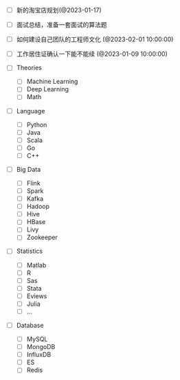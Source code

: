 - [ ] 新的淘宝店规划(@2023-01-17)
- [ ] 面试总结，准备一套面试的算法题
- [ ] 如何建设自己团队的工程师文化   (@2023-02-01 10:00:00)
- [ ] 工作居住证确认一下能不能续 (@2023-01-09 10:00:00)  


- [ ] Theories
	- [ ] Machine Learning
	- [ ] Deep Learning
	- [ ] Math
- [ ] Language
	- [ ] Python
	- [ ] Java
	- [ ] Scala
	- [ ] Go
	- [ ] C++
- [ ] Big Data
	- [ ] Flink
	- [ ] Spark
	- [ ] Kafka
	- [ ] Hadoop
	- [ ] Hive
	- [ ] HBase
	- [ ] Livy
	- [ ] Zookeeper
- [ ] Statistics
	- [ ] Matlab
	- [ ] R
	- [ ] Sas
	- [ ] Stata
	- [ ] Eviews
	- [ ] Julia
	- [ ] ...
- [ ] Database
	- [ ] MySQL
	- [ ] MongoDB
	- [ ] InfluxDB
	- [ ] ES
	- [ ] Redis